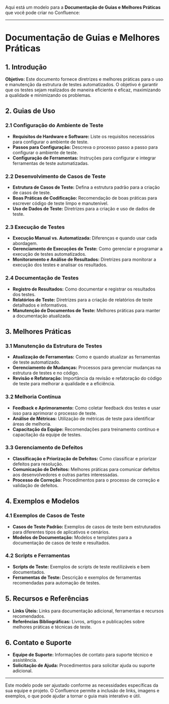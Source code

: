 Aqui está um modelo para a **Documentação de Guias e Melhores Práticas** que você pode criar no Confluence:

---

# Documentação de Guias e Melhores Práticas

## 1. Introdução

**Objetivo:** Este documento fornece diretrizes e melhores práticas para o uso e manutenção da estrutura de testes automatizados. O objetivo é garantir que os testes sejam realizados de maneira eficiente e eficaz, maximizando a qualidade e minimizando os problemas.

## 2. Guias de Uso

### 2.1 Configuração do Ambiente de Teste

- **Requisitos de Hardware e Software:** Liste os requisitos necessários para configurar o ambiente de teste.
- **Passos para Configuração:** Descreva o processo passo a passo para configurar o ambiente de teste.
- **Configuração de Ferramentas:** Instruções para configurar e integrar ferramentas de teste automatizadas.

### 2.2 Desenvolvimento de Casos de Teste

- **Estrutura de Casos de Teste:** Defina a estrutura padrão para a criação de casos de teste.
- **Boas Práticas de Codificação:** Recomendação de boas práticas para escrever código de teste limpo e manutenível.
- **Uso de Dados de Teste:** Diretrizes para a criação e uso de dados de teste.

### 2.3 Execução de Testes

- **Execução Manual vs. Automatizada:** Diferenças e quando usar cada abordagem.
- **Gerenciamento de Execuções de Teste:** Como gerenciar e programar a execução de testes automatizados.
- **Monitoramento e Análise de Resultados:** Diretrizes para monitorar a execução dos testes e analisar os resultados.

### 2.4 Documentação de Testes

- **Registro de Resultados:** Como documentar e registrar os resultados dos testes.
- **Relatórios de Teste:** Diretrizes para a criação de relatórios de teste detalhados e informativos.
- **Manutenção de Documentos de Teste:** Melhores práticas para manter a documentação atualizada.

## 3. Melhores Práticas

### 3.1 Manutenção da Estrutura de Testes

- **Atualização de Ferramentas:** Como e quando atualizar as ferramentas de teste automatizado.
- **Gerenciamento de Mudanças:** Processos para gerenciar mudanças na estrutura de testes e no código.
- **Revisão e Refatoração:** Importância da revisão e refatoração do código de teste para melhorar a qualidade e a eficiência.

### 3.2 Melhoria Contínua

- **Feedback e Aprimoramento:** Como coletar feedback dos testes e usar isso para aprimorar o processo de teste.
- **Análise de Métricas:** Utilização de métricas de teste para identificar áreas de melhoria.
- **Capacitação da Equipe:** Recomendações para treinamento contínuo e capacitação da equipe de testes.

### 3.3 Gerenciamento de Defeitos

- **Classificação e Priorização de Defeitos:** Como classificar e priorizar defeitos para resolução.
- **Comunicação de Defeitos:** Melhores práticas para comunicar defeitos aos desenvolvedores e outras partes interessadas.
- **Processo de Correção:** Procedimentos para o processo de correção e validação de defeitos.

## 4. Exemplos e Modelos

### 4.1 Exemplos de Casos de Teste

- **Casos de Teste Padrão:** Exemplos de casos de teste bem estruturados para diferentes tipos de aplicativos e cenários.
- **Modelos de Documentação:** Modelos e templates para a documentação de casos de teste e resultados.

### 4.2 Scripts e Ferramentas

- **Scripts de Teste:** Exemplos de scripts de teste reutilizáveis e bem documentados.
- **Ferramentas de Teste:** Descrição e exemplos de ferramentas recomendadas para automação de testes.

## 5. Recursos e Referências

- **Links Úteis:** Links para documentação adicional, ferramentas e recursos recomendados.
- **Referências Bibliográficas:** Livros, artigos e publicações sobre melhores práticas e técnicas de teste.

## 6. Contato e Suporte

- **Equipe de Suporte:** Informações de contato para suporte técnico e assistência.
- **Solicitação de Ajuda:** Procedimentos para solicitar ajuda ou suporte adicional.

---

Este modelo pode ser ajustado conforme as necessidades específicas da sua equipe e projeto. O Confluence permite a inclusão de links, imagens e exemplos, o que pode ajudar a tornar o guia mais interativo e útil.